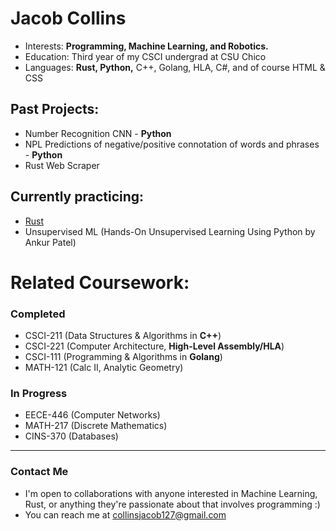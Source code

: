 # Jacob Collins
- Interests: **Programming, Machine Learning, and Robotics.**
- Education: Third year of my CSCI undergrad at CSU Chico
- Languages: **Rust, Python,** C++, Golang, HLA, C#, and of course HTML & CSS
## Past Projects:
   - Number Recognition CNN - **Python**
   - NPL Predictions of negative/positive connotation of words and phrases - **Python**
   - Rust Web Scraper
## Currently practicing:
   - [Rust](https://github.com/collinsjacob127/Rust-Practice)
   - Unsupervised ML (Hands-On Unsupervised Learning Using Python by Ankur Patel)
# Related Coursework:
   ### Completed
   - CSCI-211 (Data Structures & Algorithms in **C++**)
   - CSCI-221 (Computer Architecture, **High-Level Assembly/HLA**)
   - CSCI-111 (Programming & Algorithms in **Golang**)
   - MATH-121 (Calc II, Analytic Geometry)
   ### In Progress
   - EECE-446 (Computer Networks)
   - MATH-217 (Discrete Mathematics)
   - CINS-370 (Databases)
---
### Contact Me
-  I'm open to collaborations with anyone interested in Machine Learning, Rust, or anything they're passionate about that involves programming :)
-  You can reach me at collinsjacob127@gmail.com

<!---
collinsjacob127/collinsjacob127 is a ✨ special ✨ repository because its `README.md` (this file) appears on your GitHub profile.
You can click the Preview link to take a look at your changes.
--->
